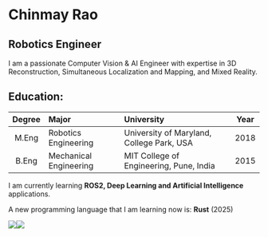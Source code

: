 # Chinmay Rao
## Robotics Engineer

I am a passionate Computer Vision & AI Engineer with expertise in 3D Reconstruction, Simultaneous Localization and Mapping, and Mixed Reality.

## Education:

Degree | Major | University | Year
:---: | :--- | :--- | :---: |
M.Eng | Robotics Engineering |  University of Maryland, College Park, USA | 2018
B.Eng | Mechanical Engineering | MIT College of Engineering, Pune, India  | 2015

I am currently learning <b>ROS2, Deep Learning and Artificial Intelligence</b> applications.

A new programming language that I am learning now is: <b>Rust</b> (2025)


<div style="display: flex; flex-direction: row;">
 <img class="img" src="https://github-readme-stats.vercel.app/api?username=raochinmay&show_icons=true&theme=radical" />
 <img class="img" src="https://github-readme-stats.vercel.app/api/top-langs/?username=raochinmay&theme=radical&layout=compact" />
</div>

<!--
**raochinmay/raochinmay** is a ✨ _special_ ✨ repository because its `README.md` (this file) appears on your GitHub profile.

Here are some ideas to get you started:

- 🔭 I’m currently working on ...
- 🌱 I’m currently learning ...
- 👯 I’m looking to collaborate on ...
- 🤔 I’m looking for help with ...
- 💬 Ask me about ...
- 📫 How to reach me: ...
- 😄 Pronouns: ...
- ⚡ Fun fact: ...
-->
